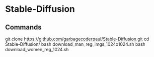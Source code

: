 # Stable-Diffusion

## Commands
git clone https://github.com/garbagecoderpaul/Stable-Diffusion.git
cd Stable-Diffusion/
bash download_man_reg_imgs_1024x1024.sh
bash download_women_reg_1024.sh




